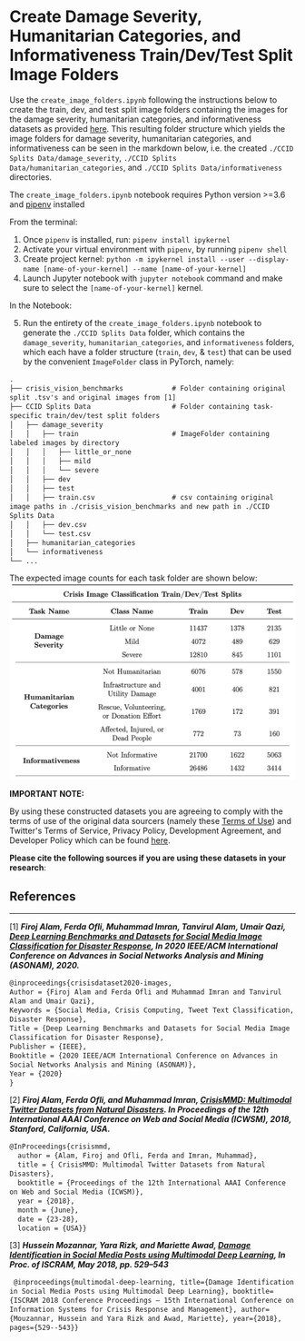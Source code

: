 # Create Damage Severity, Humanitarian Categories, and Informativeness Train/Dev/Test Split Image Folders
  Use the `create_image_folders.ipynb` following the instructions below to create the train, dev, and test split image folders containing the images for the damage severity, humanitarian categories, and informativeness datasets as provided [here](https://crisisnlp.qcri.org/crisis-image-datasets-asonam20). This resulting folder structure which yields the image folders for damage severity, humanitarian categories, and informativeness can be seen in the markdown below, i.e. the created `./CCID Splits Data/damage_severity`, `./CCID Splits Data/humanitarian_categories`, and `./CCID Splits Data/informativeness` directories.

The `create_image_folders.ipynb` notebook requires Python version >=3.6 and [pipenv](https://pypi.org/project/pipenv/) installed

From the terminal:
1. Once `pipenv` is installed, run: `pipenv install ipykernel`
2. Activate your virtual environment with `pipenv`, by running `pipenv shell`
3. Create project kernel: `python -m ipykernel install --user --display-name [name-of-your-kernel] --name [name-of-your-kernel]`
4. Launch Jupyter notebook with `jupyter notebook` command and make sure to select the `[name-of-your-kernel]` kernel.

In the Notebook:

5. Run the entirety of the `create_image_folders.ipynb` notebook to generate the `./CCID Splits Data` folder, which contains the `damage_severity`, `humanitarian_categories`, and `informativeness` folders, which each have a folder structure (`train`, `dev`, & `test`) that can be used by the convenient `ImageFolder` class in PyTorch, namely:
```
.
├── crisis_vision_benchmarks            # Folder containing original split .tsv's and original images from [1]
├── CCID Splits Data                    # Folder containing task-specific train/dev/test split folders
│   ├── damage_severity 
│   │   ├── train                       # ImageFolder containing labeled images by directory
│   │   │   ├── little_or_none
│   │   │   ├── mild
│   │   │   └── severe
│   │   ├── dev
│   │   ├── test
│   │   ├── train.csv                   # csv containing original image paths in ./crisis_vision_benchmarks and new path in ./CCID Splits Data
│   │   ├── dev.csv
│   │   └── test.csv 
│   ├── humanitarian_categories          
│   └── informativeness
└── ...             
``` 

The expected image counts for each task folder are shown below:
![Image](./image-counts.png "CCID Task Splits Image Counts")

**IMPORTANT NOTE:**

By using these constructed datasets you are agreeing to comply with the terms of use of the original data sourcers (namely these [Terms of Use](https://crisisnlp.qcri.org/terms-of-use.html)) and Twitter's Terms of Service, Privacy Policy, Development Agreement, and Developer Policy which can be found [here](https://developer.twitter.com/en/developer-terms/agreement-and-policy).

**Please cite the following sources if you are using these datasets in your research**:

## References
---
[1] ***Firoj Alam, Ferda Ofli, Muhammad Imran, Tanvirul Alam, Umair Qazi, [Deep Learning Benchmarks and Datasets for Social Media Image Classification for Disaster Response](https://arxiv.org/pdf/2011.08916.pdf), In 2020 IEEE/ACM International Conference on Advances in Social Networks Analysis and Mining (ASONAM), 2020.***
```
@inproceedings{crisisdataset2020-images,
Author = {Firoj Alam and Ferda Ofli and Muhammad Imran and Tanvirul Alam and Umair Qazi},
Keywords = {Social Media, Crisis Computing, Tweet Text Classification, Disaster Response},
Title = {Deep Learning Benchmarks and Datasets for Social Media Image Classification for Disaster Response},
Publisher = {IEEE},
Booktitle = {2020 IEEE/ACM International Conference on Advances in Social Networks Analysis and Mining (ASONAM)},
Year = {2020}
}
```

[2] ***Firoj Alam, Ferda Ofli, and Muhammad Imran, [CrisisMMD: Multimodal Twitter Datasets from Natural Disasters](https://arxiv.org/pdf/1805.00713.pdf). In Proceedings of the 12th International AAAI Conference on Web and Social Media (ICWSM), 2018, Stanford, California, USA.***
```
@InProceedings{crisismmd,
  author = {Alam, Firoj and Ofli, Ferda and Imran, Muhammad},
  title = { CrisisMMD: Multimodal Twitter Datasets from Natural Disasters},
  booktitle = {Proceedings of the 12th International AAAI Conference on Web and Social Media (ICWSM)},
  year = {2018},
  month = {June},
  date = {23-28},
  location = {USA}}
```
[3] ***Hussein Mozannar, Yara Rizk, and Mariette Awad, [Damage Identification in Social Media Posts using Multimodal Deep Learning](http://idl.iscram.org/files/husseinmouzannar/2018/2129_HusseinMouzannar_etal2018.pdf), In Proc. of ISCRAM, May 2018, pp. 529–543***
```
 @inproceedings{multimodal-deep-learning, title={Damage Identification in Social Media Posts using Multimodal Deep Learning}, booktitle={ISCRAM 2018 Conference Proceedings – 15th International Conference on Information Systems for Crisis Response and Management}, author={Mouzannar, Hussein and Yara Rizk and Awad, Mariette}, year={2018}, pages={529--543}} 
```
